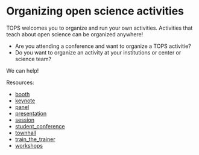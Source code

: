 # Organizing open science activities

TOPS welcomes you to organize and run your own activities. Activities that teach about open science can be organized anywhere! 
- Are you attending a conference and want to organize a TOPS activitie? 
- Do you want to organize an activity at your institutions or center or science team? 

We can help!

Resources:
- [booth](.\booth\readme.md)
- [keynote](.\keynote\readme.md)
- [panel](.\panel\readme.md)
- [presentation](.\presentation\readme.md)
- [session](.\session\readme.md)
- [student_conference](.\student_conference\readme.md)
- [townhall](.\townhall\readme.md)
- [train_the_trainer](.\train_th_trainer\readme.md)
- [workshops](./workshops/readme.md)
